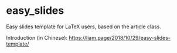 # easy\_slides

Easy slides template for LaTeX users, based on the article class.

Introduction (in Chinese): <https://liam.page/2018/10/29/easy-slides-template/>
